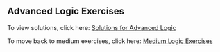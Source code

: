## Advanced Logic Exercises




To view solutions, click here: [Solutions for Advanced Logic](https://github.com/UMdecisionsupport/DecisionSupport2023/blob/main/Logic/Solutions/Advanced_Solutions.md)

To move back to medium exercises, click here: [Medium Logic Exercises](https://github.com/UMdecisionsupport/DecisionSupport2023/blob/main/Logic/Medium.md)

